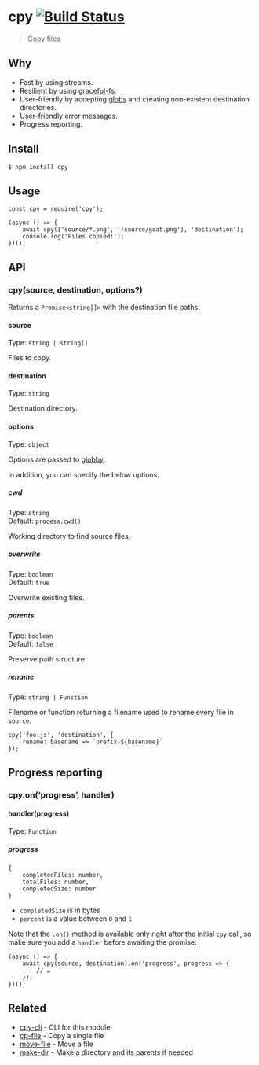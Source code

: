cpy [![Build Status](https://travis-ci.org/sindresorhus/cpy.svg?branch=master)](https://travis-ci.org/sindresorhus/cpy)
=======================================================================================================================

> Copy files

Why
---

-   Fast by using streams.
-   Resilient by using [graceful-fs](https://github.com/isaacs/node-graceful-fs).
-   User-friendly by accepting [globs](https://github.com/sindresorhus/globby#globbing-patterns) and creating non-existent destination directories.
-   User-friendly error messages.
-   Progress reporting.

Install
-------

    $ npm install cpy

Usage
-----

    const cpy = require('cpy');

    (async () => {
        await cpy(['source/*.png', '!source/goat.png'], 'destination');
        console.log('Files copied!');
    })();

API
---

### cpy(source, destination, options?)

Returns a `Promise<string[]>` with the destination file paths.

#### source

Type: `string | string[]`

Files to copy.

#### destination

Type: `string`

Destination directory.

#### options

Type: `object`

Options are passed to [globby](https://github.com/sindresorhus/globby#options).

In addition, you can specify the below options.

##### cwd

Type: `string`  
Default: `process.cwd()`

Working directory to find source files.

##### overwrite

Type: `boolean`  
Default: `true`

Overwrite existing files.

##### parents

Type: `boolean`  
Default: `false`

Preserve path structure.

##### rename

Type: `string | Function`

Filename or function returning a filename used to rename every file in `source`.

    cpy('foo.js', 'destination', {
        rename: basename => `prefix-${basename}`
    });

Progress reporting
------------------

### cpy.on(‘progress’, handler)

#### handler(progress)

Type: `Function`

##### progress

    {
        completedFiles: number,
        totalFiles: number,
        completedSize: number
    }

-   `completedSize` is in bytes
-   `percent` is a value between `0` and `1`

Note that the `.on()` method is available only right after the initial `cpy` call, so make sure you add a `handler` before awaiting the promise:

    (async () => {
        await cpy(source, destination).on('progress', progress => {
            // …
        });
    })();

Related
-------

-   [cpy-cli](https://github.com/sindresorhus/cpy-cli) - CLI for this module
-   [cp-file](https://github.com/sindresorhus/cp-file) - Copy a single file
-   [move-file](https://github.com/sindresorhus/move-file) - Move a file
-   [make-dir](https://github.com/sindresorhus/make-dir) - Make a directory and its parents if needed
